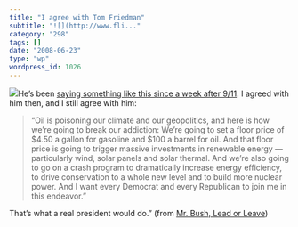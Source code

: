 ```yaml
---
title: "I agree with Tom Friedman"
subtitle: "![](http://www.fli..."
category: "298"
tags: []
date: "2008-06-23"
type: "wp"
wordpress_id: 1026
---
```

[![](https://i0.wp.com/farm4.static.flickr.com/3038/2555325935_dbcd7283e3.jpg?w=584)](http://www.flickr.com/photos/12842060@N06/2555325935)He’s been [saying something like this since a week after 9/11](http://www.nytimes.com/2008/06/22/opinion/22friedman.html). I agreed with him then, and I still agree with him:
> “Oil is poisoning our climate and our geopolitics, and here is how we’re going to break our addiction: We’re going to set a floor price of $4.50 a gallon for gasoline and $100 a barrel for oil. And that floor price is going to trigger massive investments in renewable energy — particularly wind, solar panels and solar thermal. And we’re also going to go on a crash program to dramatically increase energy efficiency, to drive conservation to a whole new level and to build more nuclear power. And I want every Democrat and every Republican to join me in this endeavor.”

That’s what a real president would do.” (from [Mr. Bush, Lead or Leave](http://www.nytimes.com/2008/06/22/opinion/22friedman.html))